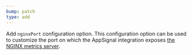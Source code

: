 ```yaml
---
bump: patch
type: add
---
```


Add `nginxPort` configuration option. This configuration option can be used to customize the port on which the AppSignal integration exposes [the NGINX metrics server](https://docs.appsignal.com/metrics/nginx.html).
